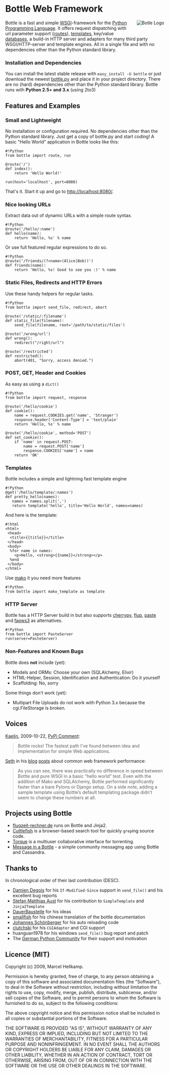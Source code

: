 Bottle Web Framework
====================

<div style="float: right; padding: 0px 0px 2em 2em"><img src="/bottle-logo.png" alt="Botle Logo" /></div>

Bottle is a fast and simple [WSGI][wsgi]-framework for the [Python Programming Language][py]. It
offers request dispatching with url parameter support ([routes](/page/docs#basic_routes)), [templates](/page/docs#templates), key/value
[databases](/page/docs#key_value_databases), a build-in HTTP server and adapters for many third party
WSGI/HTTP-server and template engines. All in a single file and with no dependencies other than the Python standard library.

  [wsgi]: http://www.wsgi.org/wsgi/
  [py]: http://python.org/
  [bottle-dl]: http://github.com/defnull/bottle/raw/master/bottle.py

### Installation and Dependencies

You can install the latest stable release with `easy_install -U bottle` or just download the newest [bottle.py][bottle-dl] and place it in your project directory. There are no (hard) dependencies other than the Python standard library. Bottle runs with **Python 2.5+ and 3.x** (using 2to3)

<!--

## News

<ul id='newshere'><li><i>Loading...</i></li><li>&nbsp;</li><li>&nbsp;</li><li>&nbsp;</li><li>&nbsp;</li></ul>
<script type="text/javascript">
  $('#newshere').load('http://bottle.paws.de/news.html')
</script>

-->

## Features and Examples

### Small and Lightweight

No installation or configuration required. No dependencies other than 
the Python standard library. Just get a copy of bottle.py and start 
coding! A basic "Hello World" application in Bottle looks like this:

    #!Python
    from bottle import route, run
    
    @route('/')
    def index():
        return 'Hello World!'
    
    run(host='localhost', port=8080)

That's it. Start it up and go to <http://localhost:8080/>.

### Nice looking URLs

Extract data out of dynamic URLs with a simple route syntax.

    #!Python
    @route('/hello/:name')
    def hello(name):
        return 'Hello, %s' % name

Or use full featured regular expressions to do so.

    #!Python
    @route('/friends/(?<name>(Alice|Bob))')
    def friends(name):
        return 'Hello, %s! Good to see you :)' % name

### Static Files, Redirects and HTTP Errors

Use these handy helpers for regular tasks.

    #!Python
    from bottle import send_file, redirect, abort
    
    @route('/static/:filename')
    def static_file(filename):
        send_file(filename, root='/path/to/static/files')

    @route('/wrong/url')
    def wrong():
        redirect("/right/url")

    @route('/restricted')
    def restricted():
        abort(401, "Sorry, access denied.")

### POST, GET, Header and Cookies

As easy as using a `dict()`

    #!Python
    from bottle import request, response
    
    @route('/hello/cookie')
    def cookie():
        name = request.COOKIES.get('name', 'Stranger')
        response.header['Content-Type'] = 'text/plain'
        return 'Hello, %s' % name

    @route('/hello/cookie', method='POST')
    def set_cookie():
        if 'name' in request.POST:
            name = request.POST['name']
            response.COOKIES['name'] = name
        return 'OK'

### Templates

Bottle includes a simple and lightning fast template engine

    #!Python
    @get('/hello/template/:names')
    def pretty_hello(names):
       names = names.split(',')
       return template('hello', title='Hello World', names=names)

And here is the template:

    #!html
    <html>
     <head>
      <title>{{title}}</title>
     </head>
     <body>
      %for name in names:
        <p>Hello, <strong>{{name}}</strong></p>
      %end
     </body>
    </html>

Use [mako][] it you need more features

    #!Python
    from bottle import mako_template as template

### HTTP Server

Bottle has a HTTP Server build in but also supports [cherrypy][], 
[flup][], [paste][] and [fapws3][] as alternatives.

    #!Python
    from bottle import PasteServer
    run(server=PasteServer)


### Non-Features and Known Bugs

Bottle does **not** include (yet):

  * Models and ORMs: Choose your own (SQLAlchemy, Elixir)
  * HTML-Helper, Session, Identification and Authentication: Do it yourself
  * Scaffolding: No, sorry

Some things don't work (yet):

  * Multipart File Uploads do not work with Python 3.x because the cgi.FileStorage is broken.
  
[mako]: http://www.makotemplates.org/
[cherrypy]: http://www.cherrypy.org/
[flup]: http://trac.saddi.com/flup
[paste]: http://pythonpaste.org/
[fapws3]: http://github.com/william-os4y/fapws3





## Voices

[Kaelin](http://bitbucket.org/kaelin), 2009-10-22, [PyPi Comment](http://pypi.python.org/pypi/bottle):

> Bottle rocks! The fastest path I've found between idea and implementation for simple Web applications.

[Seth](http://blog.curiasolutions.com/about/) in his [blog](http://blog.curiasolutions.com/2009/09/the-great-web-development-shootout/) [posts](http://blog.curiasolutions.com/2009/10/the-great-web-technology-shootout-round-3-better-faster-and-shinier/) about common web framework performance:

> As you can see, there was practically no difference in speed between Bottle and pure WSGI in a basic “hello world” test. Even with the addition of Mako and SQLAlchemy, Bottle performed significantly faster than a bare Pylons or Django setup. On a side note, adding a sample template using Bottle’s default templating package didn’t seem to change these numbers at all.

## Projects using Bottle

  * [flugzeit-rechner.de](http://www.flugzeit-rechner.de/) runs on Bottle and Jinja2.
  * [Cuttlefish](http://bitbucket.org/kaelin/cuttlefish/) is a browser-based search tool for quickly `grep`ing source code.
  * [Torque](http://github.com/jreid42/torque) is a multiuser collaborative interface for torrenting.
  * [Message in a Bottle](http://github.com/kennyshen/MIAB) - a simple community messaging app using Bottle and Cassandra.


## Thanks to

In chronological order of their last contribution (DESC).

  * [Damien Degois](http://github.com/babs) for his `If-Modified-Since` support in `send_file()` and his excellent bug reports
  * [Stefan Matthias Aust](http://github.com/sma) for his contribution to `SimpleTemplate` and `Jinja2Template`
  * [DauerBaustelle](http://github.com/dauerbaustelle) for his ideas
  * [smallfish](http://pynotes.appspot.com/) for his chinese translation of the bottle documentation
  * [Johannes Schönberger](http://www.python-forum.de/user-6026.html) for his auto reloading code
  * [clutchski](http://github.com/clutchski) for his `CGIAdapter` and CGI support
  * huanguan1978 for his windows `send_file()` bug report and patch
  * The [German Python Community](http://www.python-forum.de/topic-19451.html) for their support and motivation
  

## Licence (MIT)

   Copyright (c) 2009, Marcel Hellkamp.

   Permission is hereby granted, free of charge, to any person obtaining a copy
   of this software and associated documentation files (the "Software"), to deal
   in the Software without restriction, including without limitation the rights
   to use, copy, modify, merge, publish, distribute, sublicense, and/or sell
   copies of the Software, and to permit persons to whom the Software is
   furnished to do so, subject to the following conditions:

   The above copyright notice and this permission notice shall be included in
   all copies or substantial portions of the Software.

   THE SOFTWARE IS PROVIDED "AS IS", WITHOUT WARRANTY OF ANY KIND, EXPRESS OR
   IMPLIED, INCLUDING BUT NOT LIMITED TO THE WARRANTIES OF MERCHANTABILITY,
   FITNESS FOR A PARTICULAR PURPOSE AND NONINFRINGEMENT. IN NO EVENT SHALL THE
   AUTHORS OR COPYRIGHT HOLDERS BE LIABLE FOR ANY CLAIM, DAMAGES OR OTHER
   LIABILITY, WHETHER IN AN ACTION OF CONTRACT, TORT OR OTHERWISE, ARISING FROM,
   OUT OF OR IN CONNECTION WITH THE SOFTWARE OR THE USE OR OTHER DEALINGS IN
   THE SOFTWARE.

